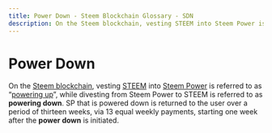 ```yaml
---
title: Power Down - Steem Blockchain Glossary - SDN
description: On the Steem blockchain, vesting STEEM into Steem Power is referred to as “powering up”, while divesting from Steem Power to STEEM is referred to as "powering down".
---
```

# Power Down

On the [Steem blockchain](/glossary/steem-blockchain.md), vesting [STEEM](/glossary/steem.md) into [Steem Power](/glossary/steem-power.md) is referred to as “[powering up](/glossary/power-up.md)”, while divesting from Steem Power to STEEM is referred to as **powering down**. SP that is powered down is returned to the user over a period of thirteen weeks, via 13 equal weekly payments, starting one week after the **power down** is initiated.
